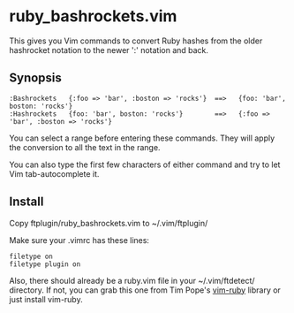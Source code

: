 # ruby_bashrockets.vim

This gives you Vim commands to convert Ruby hashes from the older hashrocket
notation to the newer ':' notation and back.

## Synopsis

    :Bashrockets   {:foo => 'bar', :boston => 'rocks'}  ==>   {foo: 'bar', boston: 'rocks'}
    :Hashrockets   {foo: 'bar', boston: 'rocks'}        ==>   {:foo => 'bar', :boston => 'rocks'}

You can select a range before entering these commands. They will apply the 
conversion to all the text in the range.

You can also type the first few characters of either command and try to let 
Vim tab-autocomplete it.

## Install

Copy ftplugin/ruby_bashrockets.vim to ~/.vim/ftplugin/

Make sure your .vimrc has these lines:

    filetype on
    filetype plugin on

Also, there should already be a ruby.vim file in your ~/.vim/ftdetect/
directory. If not, you can grab this one from Tim Pope's [vim-ruby][vim-ruby]
library or just install vim-ruby.

[vim-ruby]:https://github.com/vim-ruby/vim-ruby/tree/master/ftdetect


